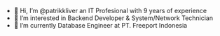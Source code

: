 - 👋 Hi, I’m @patrikkliver an IT Profesional with 9 years of experience
- 👀 I’m interested in Backend Developer & System/Network Technician
- 🌱 I’m currently Database Engineer at PT. Freeport Indonesia

<!---
- 💞️ I’m looking to collaborate on ...
- 📫 How to reach me ...
--->

<!---
patrikkliver/patrikkliver is a ✨ special ✨ repository because its `README.md` (this file) appears on your GitHub profile.
You can click the Preview link to take a look at your changes.
--->
